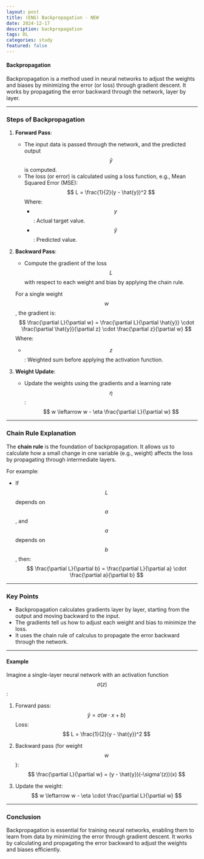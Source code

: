 ```yaml
---
layout: post
title: (ENG) Backpropagation - NEW
date: 2024-12-17
description: backpropagation
tags: DL
categories: study
featured: false
---
```


#### **Backpropagation**

Backpropagation is a method used in neural networks to adjust the weights and biases by minimizing the error (or loss) through gradient descent. It works by propagating the error backward through the network, layer by layer.

---

### **Steps of Backpropagation**

1. **Forward Pass**:
   - The input data is passed through the network, and the predicted output $$\hat{y}$$ is computed.
   - The loss (or error) is calculated using a loss function, e.g., Mean Squared Error (MSE):
     $$
     L = \frac{1}{2}(y - \hat{y})^2
     $$
     Where:
     - $$y$$: Actual target value.
     - $$\hat{y}$$: Predicted value.

2. **Backward Pass**:
   - Compute the gradient of the loss $$L$$ with respect to each weight and bias by applying the chain rule.

   For a single weight $$w$$, the gradient is:
   $$
   \frac{\partial L}{\partial w} = \frac{\partial L}{\partial \hat{y}} \cdot \frac{\partial \hat{y}}{\partial z} \cdot \frac{\partial z}{\partial w}
   $$
   Where:
   - $$z$$: Weighted sum before applying the activation function.

3. **Weight Update**:
   - Update the weights using the gradients and a learning rate $$\eta$$:
     $$
     w \leftarrow w - \eta \frac{\partial L}{\partial w}
     $$

---

### **Chain Rule Explanation**
The **chain rule** is the foundation of backpropagation. It allows us to calculate how a small change in one variable (e.g., weight) affects the loss by propagating through intermediate layers.

For example:
- If $$L$$ depends on $$a$$, and $$a$$ depends on $$b$$, then:
  $$
  \frac{\partial L}{\partial b} = \frac{\partial L}{\partial a} \cdot \frac{\partial a}{\partial b}
  $$

---

### **Key Points**
- Backpropagation calculates gradients layer by layer, starting from the output and moving backward to the input.
- The gradients tell us how to adjust each weight and bias to minimize the loss.
- It uses the chain rule of calculus to propagate the error backward through the network.

---

#### **Example**
Imagine a single-layer neural network with an activation function $$\sigma(z)$$:
1. Forward pass:
   $$
   \hat{y} = \sigma(w \cdot x + b)
   $$
   Loss:
   $$
   L = \frac{1}{2}(y - \hat{y})^2
   $$
2. Backward pass (for weight $$w$$):
   $$
   \frac{\partial L}{\partial w} = (y - \hat{y})(-\sigma'(z))(x)
   $$

3. Update the weight:
   $$
   w \leftarrow w - \eta \cdot \frac{\partial L}{\partial w}
   $$

---

### **Conclusion**

Backpropagation is essential for training neural networks, enabling them to learn from data by minimizing the error through gradient descent. It works by calculating and propagating the error backward to adjust the weights and biases efficiently.
